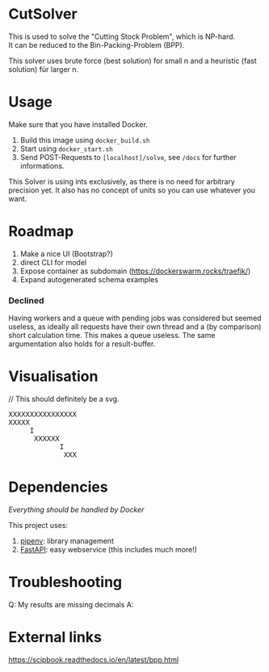 # CutSolver

This is used to solve the "Cutting Stock Problem", which is NP-hard.  
It can be reduced to the Bin-Packing-Problem (BPP).

This solver uses brute force (best solution) for small n and a heuristic (fast solution) für larger n.

# Usage
Make sure that you have installed Docker.  

1. Build this image using `docker_build.sh`
1. Start using `docker_start.sh`
1. Send POST-Requests to `[localhost]/solve`, see `/docs` for further informations.

This Solver is using ints exclusively, as there is no need for arbitrary precision yet. 
It also has no concept of units so you can use whatever you want.

# Roadmap
1. Make a nice UI (Bootstrap?)
1. direct CLI for model
1. Expose container as subdomain (https://dockerswarm.rocks/traefik/)
1. Expand autogenerated schema examples

### Declined
Having workers and a queue with pending jobs was considered but seemed useless, 
as ideally all requests have their own thread and a (by comparison) short calculation time.
This makes a queue useless. The same argumentation also holds for a result-buffer.

# Visualisation
// This should definitely be a svg.
<pre>
XXXXXXXXXXXXXXXX  
XXXXX
     I  
      XXXXXX
            I
             XXX  
</pre>

# Dependencies
*Everything should be handled by Docker*

This project uses:
1. [pipenv](https://github.com/pypa/pipenv): library management
1. [FastAPI](https://github.com/tiangolo/fastapi): easy webservice (this includes much more!)

# Troubleshooting

Q: My results are missing decimals
A: 

# External links
https://scipbook.readthedocs.io/en/latest/bpp.html


